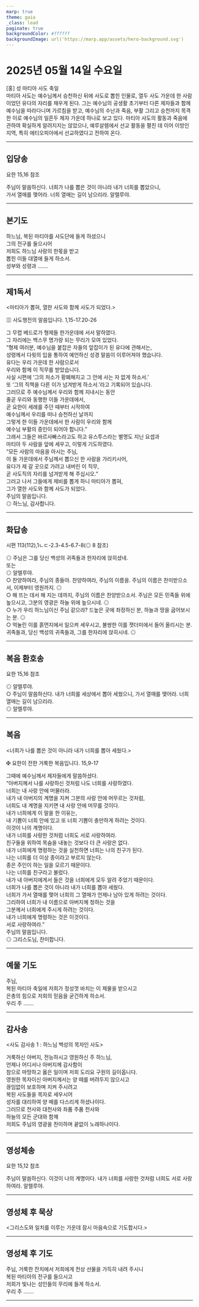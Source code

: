 ```yaml
---
marp: true
theme: gaia
_class: lead
paginate: true
backgroundColor: #ffffff
backgroundImage: url('https://marp.app/assets/hero-background.svg')
---
```


# 2025년 05월 14일 수요일

[홍] 성 마티아 사도 축일  
마티아 사도는 예수님께서 승천하신 뒤에 사도로 뽑힌 인물로, 열두 사도 가운데 한 사람이었던 유다의 자리를 채우게 된다. 그는 예수님의 공생활 초기부터 다른 제자들과 함께 예수님을 따라다니며 가르침을 받고, 예수님의 수난과 죽음, 부활 그리고 승천까지 목격한 이로 예수님의 일흔두 제자 가운데 하나로 보고 있다. 마티아 사도의 활동과 죽음에 관하여 확실하게 알려지지는 않았으나, 예루살렘에서 선교 활동을 펼친 데 이어 이방인 지역, 특히 에티오피아에서 선교하였다고 전하여 온다.




---

## 입당송

요한 15,16 참조

주님이 말씀하신다. 너희가 나를 뽑은 것이 아니라 내가 너희를 뽑았으니,  
가서 열매를 맺어라. 너희 열매는 길이 남으리라. 알렐루야.  
  


---

## 본기도

하느님, 복된 마티아를 사도단에 들게 하셨으니  
그의 전구를 들으시어  
저희도 하느님 사랑의 한몫을 받고  
뽑힌 이들 대열에 들게 하소서.  
성부와 성령과 …….  
  


---

## 제1독서

<마티아가 뽑혀, 열한 사도와 함께 사도가 되었다.>

▥ 사도행전의 말씀입니다. 1,15-17.20-26

그 무렵 베드로가 형제들 한가운데에 서서 말하였다.  
그 자리에는 백스무 명가량 되는 무리가 모여 있었다.  
“형제 여러분, 예수님을 붙잡은 자들의 앞잡이가 된 유다에 관해서는,  
성령께서 다윗의 입을 통하여 예언하신 성경 말씀이 이루어져야 했습니다.  
유다는 우리 가운데 한 사람으로서  
우리와 함께 이 직무를 받았습니다.  
사실 시편에 ‘그의 처소가 황폐해지고 그 안에 사는 자 없게 하소서.’  
또 ‘그의 직책을 다른 이가 넘겨받게 하소서.’라고 기록되어 있습니다.  
그러므로 주 예수님께서 우리와 함께 지내시는 동안  
줄곧 우리와 동행한 이들 가운데에서,  
곧 요한이 세례를 주던 때부터 시작하여  
예수님께서 우리를 떠나 승천하신 날까지  
그렇게 한 이들 가운데에서 한 사람이 우리와 함께  
예수님 부활의 증인이 되어야 합니다.”  
그래서 그들은 바르사빠스라고도 하고 유스투스라는 별명도 지닌 요셉과  
마티아 두 사람을 앞에 세우고, 이렇게 기도하였다.  
“모든 사람의 마음을 아시는 주님,  
이 둘 가운데에서 주님께서 뽑으신 한 사람을 가리키시어,  
유다가 제 갈 곳으로 가려고 내버린 이 직무,  
곧 사도직의 자리를 넘겨받게 해 주십시오.”  
그러고 나서 그들에게 제비를 뽑게 하니 마티아가 뽑혀,  
그가 열한 사도와 함께 사도가 되었다.  
주님의 말씀입니다.  
◎ 하느님, 감사합니다.  
  


---

## 화답송

시편 113(112),1ㄴㄷ-2.3-4.5-6.7-8(◎ 8 참조)

◎ 주님은 그를 당신 백성의 귀족들과 한자리에 앉히셨네.  
또는  
◎ 알렐루야.  
○ 찬양하여라, 주님의 종들아. 찬양하여라, 주님의 이름을. 주님의 이름은 찬미받으소서, 이제부터 영원까지. ◎  
○ 해 뜨는 데서 해 지는 데까지, 주님의 이름은 찬양받으소서. 주님은 모든 민족들 위에 높으시고, 그분의 영광은 하늘 위에 높으시네. ◎  
○ 누가 우리 하느님이신 주님 같으랴? 드높은 곳에 좌정하신 분, 하늘과 땅을 굽어보시는 분. ◎  
○ 억눌린 이를 흙먼지에서 일으켜 세우시고, 불쌍한 이를 잿더미에서 들어 올리시는 분. 귀족들과, 당신 백성의 귀족들과, 그를 한자리에 앉히시네. ◎  
  


---

## 복음 환호송

요한 15,16 참조

◎ 알렐루야.  
○ 주님이 말씀하신다. 내가 너희를 세상에서 뽑아 세웠으니, 가서 열매를 맺어라. 너희 열매는 길이 남으리라.  
◎ 알렐루야.  
  


---

## 복음

<너희가 나를 뽑은 것이 아니라 내가 너희를 뽑아 세웠다.>

✠ 요한이 전한 거룩한 복음입니다. 15,9-17

그때에 예수님께서 제자들에게 말씀하셨다.  
“아버지께서 나를 사랑하신 것처럼 나도 너희를 사랑하였다.  
너희는 내 사랑 안에 머물러라.  
내가 내 아버지의 계명을 지켜 그분의 사랑 안에 머무르는 것처럼,  
너희도 내 계명을 지키면 내 사랑 안에 머무를 것이다.  
내가 너희에게 이 말을 한 이유는,  
내 기쁨이 너희 안에 있고 또 너희 기쁨이 충만하게 하려는 것이다.  
이것이 나의 계명이다.  
내가 너희를 사랑한 것처럼 너희도 서로 사랑하여라.  
친구들을 위하여 목숨을 내놓는 것보다 더 큰 사랑은 없다.  
내가 너희에게 명령하는 것을 실천하면 너희는 나의 친구가 된다.  
나는 너희를 더 이상 종이라고 부르지 않는다.  
종은 주인이 하는 일을 모르기 때문이다.  
나는 너희를 친구라고 불렀다.  
내가 내 아버지에게서 들은 것을 너희에게 모두 알려 주었기 때문이다.  
너희가 나를 뽑은 것이 아니라 내가 너희를 뽑아 세웠다.  
너희가 가서 열매를 맺어 너희의 그 열매가 언제나 남아 있게 하려는 것이다.  
그리하여 너희가 내 이름으로 아버지께 청하는 것을  
그분께서 너희에게 주시게 하려는 것이다.  
내가 너희에게 명령하는 것은 이것이다.  
서로 사랑하여라.”  
주님의 말씀입니다.  
◎ 그리스도님, 찬미합니다.  
  


---

## 예물 기도

주님,  
복된 마티아 축일에 저희가 정성껏 바치는 이 제물을 받으시고  
은총의 힘으로 저희의 믿음을 굳건하게 하소서.  
우리 주 …….  
  


---

## 감사송

<사도 감사송 1 : 하느님 백성의 목자인 사도>

거룩하신 아버지, 전능하시고 영원하신 주 하느님,  
언제나 어디서나 아버지께 감사함이  
참으로 마땅하고 옳은 일이며 저희 도리요 구원의 길이옵니다.  
영원한 목자이신 아버지께서는 양 떼를 버려두지 않으시고  
끊임없이 보호하며 지켜 주시려고  
복된 사도들을 목자로 세우시어  
성자를 대리하여 양 떼를 다스리게 하셨나이다.  
그러므로 천사와 대천사와 좌품 주품 천사와  
하늘의 모든 군대와 함께  
저희도 주님의 영광을 찬미하며 끝없이 노래하나이다.  
  


---

## 영성체송

요한 15,12 참조

주님이 말씀하신다. 이것이 나의 계명이다. 내가 너희를 사랑한 것처럼 너희도 서로 사랑하여라. 알렐루야.  
  


---

## 영성체 후 묵상

<그리스도와 일치를 이루는 가운데 잠시 마음속으로 기도합시다.>  


---

## 영성체 후 기도

주님, 거룩한 잔치에서 저희에게 천상 선물을 가득히 내려 주시니  
복된 마티아의 전구를 들으시고  
저희가 빛나는 성인들의 무리에 들게 하소서.  
우리 주 …….  
  


---